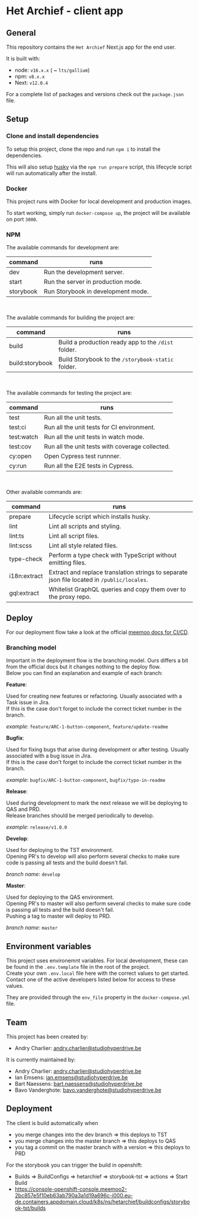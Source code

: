 # Het Archief - client app

## General

This repository contains the `Het Archief` Next.js app for the end user.

It is built with:

- node: `v16.x.x` ( ~ `lts/gallium`)
- npm: `v8.x.x`
- Next: `v12.0.4`

For a complete list of packages and versions check out the `package.json` file.

## Setup

### Clone and install dependencies

To setup this project, clone the repo and run `npm i` to install the dependencies.

This will also setup [husky](https://github.com/typicode/husky) via the `npm run prepare` script, this lifecycle script
will run automatically after the install.

### Docker

This project runs with Docker for local development and production images.

To start working, simply run `docker-compose up`, the project will be available on port `3000`.

### NPM

The available commands for development are:

| command      | runs                                                                                                 |
|--------------|------------------------------------------------------------------------------------------------------|
| dev          | Run the development server.                                                                          |
| start        | Run the server in production mode.                                                                   |
| storybook    | Run Storybook in development mode.                                                                   |

<br>

The available commands for building the project are:

| command          | runs                                                                                             |
|------------------|--------------------------------------------------------------------------------------------------|
| build            | Build a production ready app to the `/dist` folder.                                              |
| build:storybook  | Build Storybook to the `/storybook-static` folder.                                               |

<br>

The available commands for testing the project are:

| command      | runs                                                                                                 |
|--------------|------------------------------------------------------------------------------------------------------|
| test         | Run all the unit tests.                                                                              |
| test:ci      | Run all the unit tests for CI environment.                                                           |
| test:watch   | Run all the unit tests in watch mode.                                                                |
| test:cov     | Run all the unit tests with coverage collected.                                                      |
| cy:open      | Open Cypress test runnner.                                                                           |
| cy:run       | Run all the E2E tests in Cypress.                                                                    |

<br>

Other available commands are:

| command      | runs                                                                                                 |
|--------------|------------------------------------------------------------------------------------------------------|
| prepare      | Lifecycle script which installs husky.                                                               |
| lint         | Lint all scripts and styling.                                                                        |
| lint:ts      | Lint all script files.                                                                               |
| lint:scss    | Lint all style related files.                                                                        |
| type-check   | Perform a type check with TypeScript without emitting files.                                         |
| i18n:extract | Extract and replace translation strings to separate json file located in `/public/locales`.          |
| gql:extract  | Whitelist GraphQL queries and copy them over to the proxy repo.                                      |

## Deploy

For our deployment flow take a look at the
official [meemoo docs for CI/CD](https://github.com/viaacode/ci-cd-docs/tree/main).

### Branching model

Important in the deployment flow is the branching model. Ours differs a bit from the official docs but it changes
nothing to the deploy flow.  
Below you can find an explanation and example of each branch:

**Feature**:

Used for creating new features or refactoring. Usually associated with a Task issue in Jira.  
If this is the case don't forget to include the correct ticket number in the branch.

*example*: `feature/ARC-1-button-component`, `feature/update-readme`

**Bugfix**:

Used for fixing bugs that arise during development or after testing. Usually associated with a bug issue in Jira.  
If this is the case don't forget to include the correct ticket number in the branch.

*example*: `bugfix/ARC-1-button-component`, `bugfix/typo-in-readme`

**Release**:

Used during development to mark the next release we will be deploying to QAS and PRD.  
Release branches should be merged periodically to develop.

*example*: `release/v1.0.0`

**Develop**:

Used for deploying to the TST environment.  
Opening PR's to develop will also perform several checks to make sure code is passing all tests and the build doesn't
fail.

*branch name*: `develop`

**Master**:

Used for deploying to the QAS environment.  
Opening PR's to master will also perform several checks to make sure code is passing all tests and the build doesn't
fail.  
Pushing a tag to master will deploy to PRD.

*branch name*: `master`

## Environment variables

This project uses environemnt variables. For local development, these can be found in the
`.env.template` file in the root of the project.  
Create your own `.env.local` file here with the correct values to get started. Contact one of the active developers
listed below for access to these values.

They are provided through the `env_file` property in the `docker-compose.yml` file.

## Team

This project has been created by:

- Andry Charlier: andry.charlier@studiohyperdrive.be

It is currently maintained by:

- Andry Charlier: andry.charlier@studiohyperdrive.be
- Ian Emsens: ian.emsens@studiohyperdrive.be
- Bart Naessens: bart.naessens@studiohyperdrive.be
- Bavo Vanderghote: bavo.vanderghote@studiohyperdrive.be

## Deployment

The client is build automatically when

* you merge changes into the dev branch => this deploys to TST
* you merge changes into the master branch => this deploys to QAS
* you tag a commit on the master branch with a version => this deploys to PRD

For the storybook you can trigger the build in openshift:

* Builds => BuildConfigs => hetarchief => storybook-tst => actions => Start Build
* https://console-openshift-console.meemoo2-2bc857e5f10eb63ab790a3a1d19a696c-i000.eu-de.containers.appdomain.cloud/k8s/ns/hetarchief/buildconfigs/storybook-tst/builds
